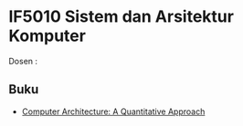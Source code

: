 # IF5010 Sistem dan Arsitektur Komputer
Dosen :

## Buku

- [Computer Architecture: A Quantitative Approach](https://dl.acm.org/doi/book/10.5555/1999263)
